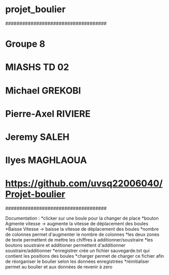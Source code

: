 # projet_boulier

####################################
# Groupe 8
# MIASHS TD 02
# Michael GREKOBI
# Pierre-Axel RIVIERE
# Jeremy SALEH
# Ilyes MAGHLAOUA
# https://github.com/uvsq22006040/Projet-boulier
####################################

Documentation :
*clicker sur une boule pour la changer de place
*bouton Agmente vitesse -> augmente la vitesse de déplacement des boules
*Baisse Vitesse -> baisse la vitesse de déplacement des boules
*nombre de colonnes permet d'augmenter le nombre de colonnes
*les deux zones de texte permettent de mettre les chiffres à additionner/soustraire
*les boutons soustraire et additioner permettent d'additionner soustraire/additionner
*enregistrer crée un fichier sauvegarde.txt qui contient les positions des boules
*charger permet de charger ce fichier afin de réorganiser le boulier selon les données enregistrées
*réinitialiser permet au boulier et aux données de revenir à zero